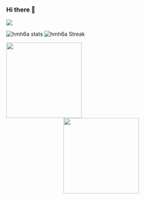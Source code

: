 ### Hi there 👋

![](https://komarev.com/ghpvc/?username=Gruce&color=6d66eb&label=Profile_Views)
 
![hmh6a stats](https://github-readme-stats.vercel.app/api?username=hmh6a&show_icons=true&theme=tokyonight) 
![hmh6a Streak](https://github-readme-streak-stats.herokuapp.com/?user=hmh6a&theme=tokyonight)

<a href="https://github.com/anuraghazra/github-readme-stats#gh-light-mode-only">
<img height=200 src="https://github-readme-stats-git-master-rstaa-rickstaa.vercel.app/api/top-langs/?username=hmh6a&layout=compact&langs_count=10&hide_border=1&role=OWNER,COLLABORATOR#gh-light-mode-only" />
</a>


<div align="center"> 
 <a href="https://github.com/anuraghazra/github-readme-stats">
 <img height=200 src="https://github-readme-stats-git-master-rstaa-rickstaa.vercel.app/api/top-langs/?  username=hmh6a&layout=compact&langs_count=10&role=OWNER,COLLABORATOR&theme=radical" />
</a>
 </div>
